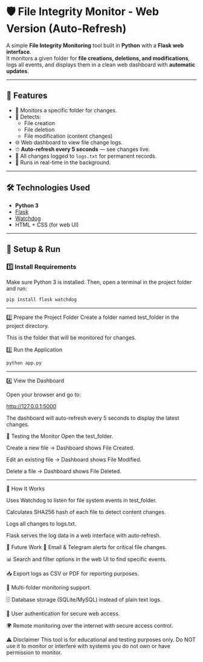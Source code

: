 # 🛡️ File Integrity Monitor - Web Version (Auto-Refresh)

A simple **File Integrity Monitoring** tool built in **Python** with a **Flask web interface**.  
It monitors a given folder for **file creations, deletions, and modifications**, logs all events, and displays them in a clean web dashboard with **automatic updates**.

---

## 📌 Features
- 📂 Monitors a specific folder for changes.
- 📝 Detects:
  - File creation
  - File deletion
  - File modification (content changes)
- 🌐 Web dashboard to view file change logs.
- ⏱ **Auto-refresh every 5 seconds** — see changes live.
- 📄 All changes logged to `logs.txt` for permanent records.
- 🔄 Runs in real-time in the background.

---

## 🛠️ Technologies Used
- **Python 3**
- [Flask](https://flask.palletsprojects.com/)
- [Watchdog](https://pypi.org/project/watchdog/)
- HTML + CSS (for web UI)

---

## 🚀 Setup & Run

### 1️⃣ Install Requirements
Make sure Python 3 is installed. Then, open a terminal in the project folder and run:
```bash
pip install flask watchdog
```
---

2️⃣ Prepare the Project Folder
Create a folder named test_folder in the project directory.

This is the folder that will be monitored for changes.

3️⃣ Run the Application

```bash
python app.py
```
---

4️⃣ View the Dashboard

Open your browser and go to:

http://127.0.0.1:5000

The dashboard will auto-refresh every 5 seconds to display the latest changes.

🧪 Testing the Monitor
Open the test_folder.

Create a new file → Dashboard shows File Created.

Edit an existing file → Dashboard shows File Modified.

Delete a file → Dashboard shows File Deleted.

---

📜 How It Works

Uses Watchdog to listen for file system events in test_folder.

Calculates SHA256 hash of each file to detect content changes.

Logs all changes to logs.txt.

Flask serves the log data in a web interface with auto-refresh.

🔮 Future Work
📩 Email & Telegram alerts for critical file changes.

📊 Search and filter options in the web UI to find specific events.

📥 Export logs as CSV or PDF for reporting purposes.

📂 Multi-folder monitoring support.

🗄 Database storage (SQLite/MySQL) instead of plain text logs.

🔐 User authentication for secure web access.

🌍 Remote monitoring over the internet with secure access control.

⚠️ Disclaimer
This tool is for educational and testing purposes only.
Do NOT use it to monitor or interfere with systems you do not own or have permission to monitor.
